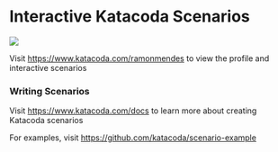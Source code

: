 # Interactive Katacoda Scenarios

[![](http://shields.katacoda.com/katacoda/ramonmendes/count.svg)](https://www.katacoda.com/ramonmendes "Get your profile on Katacoda.com")

Visit https://www.katacoda.com/ramonmendes to view the profile and interactive scenarios

### Writing Scenarios
Visit https://www.katacoda.com/docs to learn more about creating Katacoda scenarios

For examples, visit https://github.com/katacoda/scenario-example

